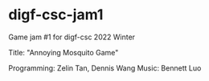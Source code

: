 # digf-csc-jam1
Game jam #1 for digf-csc 2022 Winter

Title: "Annoying Mosquito Game"

Programming: Zelin Tan, Dennis Wang
Music: Bennett Luo
